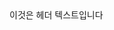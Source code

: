 <docs-decorative-header title="사용자 정의 제목" imgSrc="adev/shared-docs/pipeline/guides/testing/docs-decorative-header/decoration.svg">
이것은 헤더 텍스트입니다
</docs-decorative-header>